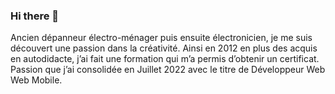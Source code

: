 ### Hi there 👋

Ancien dépanneur électro-ménager puis ensuite électronicien, je me suis découvert une passion dans la créativité. Ainsi en 2012 en plus des acquis en autodidacte, j’ai fait une formation qui m’a permis d’obtenir un certificat. Passion que j’ai consolidée en Juillet 2022 avec le titre de Développeur Web Web Mobile.

<!--
**thierrycharriot/thierrycharriot** is a ✨ _special_ ✨ repository because its `README.md` (this file) appears on your GitHub profile.

Here are some ideas to get you started:

- 🔭 I’m currently working on ...
- 🌱 I’m currently learning ...
- 👯 I’m looking to collaborate on ...
- 🤔 I’m looking for help with ...
- 💬 Ask me about ...
- 📫 How to reach me: ...
- 😄 Pronouns: ...
- ⚡ Fun fact: ...
-->
